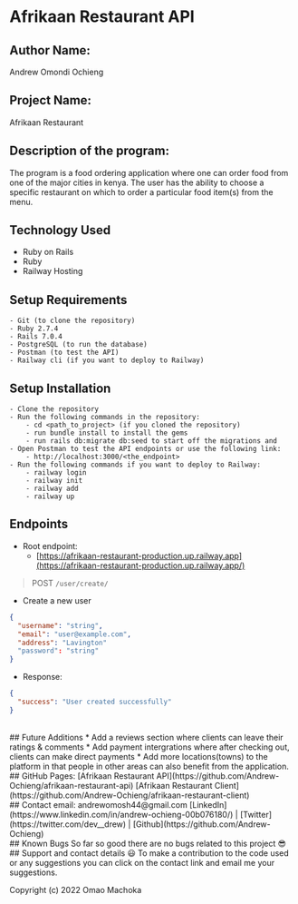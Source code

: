 # Afrikaan Restaurant API
## Author Name:
Andrew Omondi Ochieng
## Project Name:
Afrikaan Restaurant
## Description of the program:
The program is a food ordering application where one can order food from one of the major cities in kenya. The user has the ability to choose a specific restaurant on which to order a particular food item(s) from the menu.
## Technology Used
* Ruby on Rails
* Ruby
* Railway Hosting
## Setup Requirements
    - Git (to clone the repository)
    - Ruby 2.7.4
    - Rails 7.0.4
    - PostgreSQL (to run the database)
    - Postman (to test the API)
    - Railway cli (if you want to deploy to Railway)
## Setup Installation
    - Clone the repository
    - Run the following commands in the repository:
        - cd <path_to_project> (if you cloned the repository)
        - run bundle install to install the gems
        - run rails db:migrate db:seed to start off the migrations and 
    - Open Postman to test the API endpoints or use the following link:
        - http://localhost:3000/<the_endpoint>
    - Run the following commands if you want to deploy to Railway:
        - railway login
        - railway init
        - railway add
        - railway up
## Endpoints
- Root endpoint:
  - [https://afrikaan-restaurant-production.up.railway.app](https://afrikaan-restaurant-production.up.railway.app/)
> POST
`/user/create/`
- Create a new user
```json
{
  "username": "string",
  "email": "user@example.com",
  "address": "Lavington"
  "password": "string"
}
```
- Response:
```json
{
  "success": "User created successfully"
}
``` 
<br>
## Future Additions 
* Add a reviews section where clients can leave their ratings & comments
* Add payment intergrations where after checking out, clients can make direct payments
* Add more locations(towns) to the platform in that people in other areas can also benefit from the application.
<br>
## GitHub Pages:
[Afrikaan Restaurant API](https://github.com/Andrew-Ochieng/afrikaan-restaurant-api)
[Afrikaan Restaurant Client](https://github.com/Andrew-Ochieng/afrikaan-restaurant-client)
<br />
## Contact
    email: andrewomosh44@gmail.com
[LinkedIn](https://www.linkedin.com/in/andrew-ochieng-00b076180/) | 
[Twitter](https://twitter.com/dev__drew) | 
[Github](https://github.com/Andrew-Ochieng)
<!-- ## Hosted Api -->
<br />
## Known Bugs
So far so good there are no bugs related to this project 😎
## Support and contact details 😃
To make a contribution to the code used or any suggestions you can click on the contact link and email me your suggestions.
<br />

Copyright (c) 2022 Omao Machoka